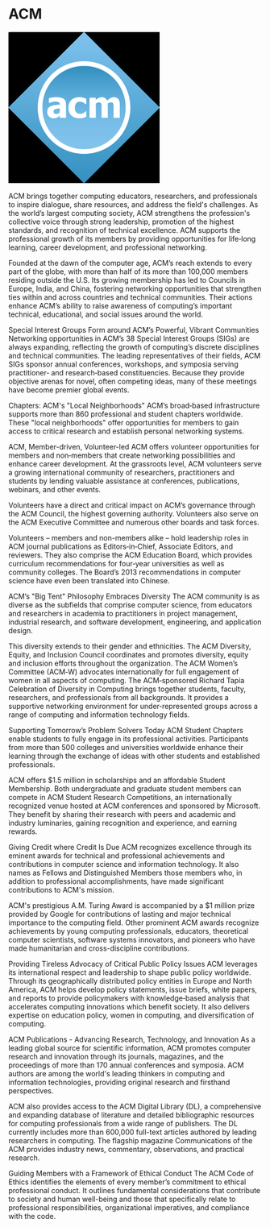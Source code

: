 # ACM

![ACM Logo](https://raw.githubusercontent.com/Aryamaan20/acmctf/main/acm%20(1).png)

ACM brings together computing educators, researchers, and professionals to inspire dialogue, share resources, and address the field's challenges. As the world’s largest computing society, ACM strengthens the profession's collective voice through strong leadership, promotion of the highest standards, and recognition of technical excellence. ACM supports the professional growth of its members by providing opportunities for life‐long learning, career development, and professional networking.

Founded at the dawn of the computer age, ACM’s reach extends to every part of the globe, with more than half of its more than 100,000 members residing outside the U.S.  Its growing membership has led to Councils in Europe, India, and China, fostering networking opportunities that strengthen ties within and across countries and technical communities.  Their actions enhance ACM’s ability to raise awareness of computing’s important technical, educational, and social issues around the world. 

Special Interest Groups Form around ACM’s Powerful, Vibrant Communities
Networking opportunities in ACM’s 38 Special Interest Groups (SIGs) are always expanding, reflecting the growth of computing’s discrete disciplines and technical communities. The leading representatives of their fields, ACM SIGs sponsor annual conferences, workshops, and symposia serving practitioner‐ and research‐based constituencies. Because they provide objective arenas for novel, often competing ideas, many of these meetings have become premier global events.

Chapters: ACM's "Local Neighborhoods"
ACM’s broad‐based infrastructure supports more than 860 professional and student chapters worldwide. These "local neighborhoods" offer opportunities for members to gain access to critical research and establish personal networking systems.

ACM, Member-driven, Volunteer-led
ACM offers volunteer opportunities for members and non‐members that create networking possibilities and enhance career development.  At the grassroots level, ACM volunteers serve a growing international community of researchers, practitioners and students by lending valuable assistance at conferences, publications, webinars, and other events.

Volunteers have a direct and critical impact on ACM’s governance through the ACM Council, the highest governing authority.  Volunteers also serve on the ACM Executive Committee and numerous other boards and task forces.

Volunteers – members and non-members alike – hold leadership roles in ACM journal publications as Editors‐in‐Chief, Associate Editors, and reviewers.  They also comprise the ACM Education Board, which provides curriculum recommendations for four‐year universities as well as community colleges. The Board’s 2013 recommendations in computer science have even been translated into Chinese.

ACM’s "Big Tent" Philosophy Embraces Diversity
The ACM community is as diverse as the subfields that comprise computer science, from educators and researchers in academia to practitioners in project management, industrial research, and software development, engineering, and application design.

This diversity extends to their gender and ethnicities. The ACM Diversity, Equity, and Inclusion Council coordinates and promotes diversity, equity and inclusion efforts throughout the organization. The ACM Women’s Committee (ACM‐W) advocates internationally for full engagement of women in all aspects of computing. The ACM‐sponsored Richard Tapia Celebration of Diversity in Computing brings together students, faculty, researchers, and professionals from all backgrounds.  It provides a supportive networking environment for under‐represented groups across a range of computing and information technology fields.

Supporting Tomorrow’s Problem Solvers Today
ACM Student Chapters enable students to fully engage in its professional activities. Participants from more than 500 colleges and universities worldwide enhance their learning through the exchange of ideas with other students and established professionals.

ACM offers $1.5 million in scholarships and an affordable Student Membership.  Both undergraduate and graduate student members can compete in ACM Student Research Competitions, an internationally recognized venue hosted at ACM conferences and sponsored by Microsoft.  They benefit by sharing their research with peers and academic and industry luminaries, gaining recognition and experience, and earning rewards.

Giving Credit where Credit Is Due
ACM recognizes excellence through its eminent awards for technical and professional achievements and contributions in computer science and information technology. It also names as Fellows and Distinguished Members those members who, in addition to professional accomplishments, have made significant contributions to ACM's mission.

ACM's prestigious A.M. Turing Award is accompanied by a $1 million prize provided by Google for contributions of lasting and major technical importance to the computing field.  Other prominent ACM awards recognize achievements by young computing professionals, educators, theoretical computer scientists, software systems innovators, and pioneers who have made humanitarian and cross-discipline contributions.

Providing Tireless Advocacy of Critical Public Policy Issues
ACM leverages its international respect and leadership to shape public policy worldwide. Through its geographically distributed policy entities in Europe and North America, ACM helps develop policy statements, issue briefs, white papers, and reports to provide policymakers with knowledge‐based analysis that accelerates computing innovations which benefit society.   It also delivers expertise on education policy, women in computing, and diversification of computing.

ACM Publications - Advancing Research, Technology, and Innovation
As a leading global source for scientific information, ACM promotes computer research and innovation through its journals, magazines, and the proceedings of more than 170 annual conferences and symposia.  ACM authors are among the world's leading thinkers in computing and information technologies, providing original research and firsthand perspectives.

ACM also provides access to the ACM Digital Library (DL), a comprehensive and expanding database of literature and detailed bibliographic resources for computing professionals from a wide range of publishers. The DL currently includes more than 600,000 full-text articles authored by leading researchers in computing. The flagship magazine Communications of the ACM provides industry news, commentary, observations, and practical research.

Guiding Members with a Framework of Ethical Conduct
The ACM Code of Ethics identifies the elements of every member’s commitment to ethical professional conduct.  It outlines fundamental considerations that contribute to society and human well-being and those that specifically relate to professional responsibilities, organizational imperatives, and compliance with the code. 
